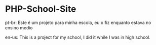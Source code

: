 # PHP-School-Site
pt-br:
Este é um projeto para minha escola, eu o fiz enquanto estava no ensino medio




en-us:
This is a project for my school, I did it while I was in high school.
